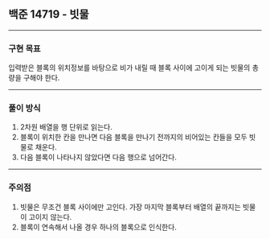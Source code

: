 ## 백준 14719 - 빗물

***

### 구현 목표
입력받은 블록의 위치정보를 바탕으로 비가 내릴 때 블록 사이에 고이게 되는 빗물의 총량을 구해야 한다. 

***

### 풀이 방식
1. 2차원 배열을 행 단위로 읽는다. 
2. 블록이 위치한 칸을 만나면 다음 블록을 만나기 전까지의 비어있는 칸들을 모두 빗물로 채운다.
3. 다음 블록이 나타나지 않았다면 다음 행으로 넘어간다.

***

### 주의점
1. 빗물은 무조건 블록 사이에만 고인다. 가장 마지막 블록부터 배열의 끝까지는 빗물이 고이지 않는다.
2. 블록이 연속해서 나올 경우 하나의 블록으로 인식한다. 
